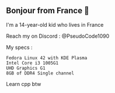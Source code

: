 ## Bonjour from France 👋

I'm a 14-year-old kid who lives in France

Reach my on Discord : @PseudoCode1090

My specs :
```
Fedora Linux 42 with KDE Plasma
Intel Core i3 1005G1
UHD Graphics G1
8GB of DDR4 Single channel
```

Learn cpp btw
